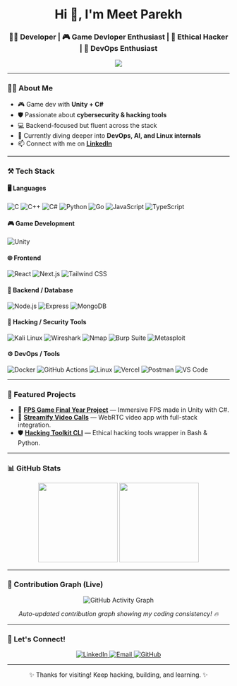 <h1 align="center">Hi 👋, I'm Meet Parekh</h1>
<h3 align="center">👨‍💻 Developer | 🎮 Game Devloper Enthusiast | 🔐 Ethical Hacker | 🚀 DevOps Enthusiast</h3>

<p align="center">
  <img src="https://readme-typing-svg.herokuapp.com?font=Fira+Code&duration=3000&pause=1000&color=36BCF7&center=true&vCenter=true&width=500&lines=Welcome+to+my+GitHub+Profile!;I+build+games+and+apps+that+make+an+impact.;Ethical+Hacker+%7C+DevOps+Explorer+%7C+Unity+Dev" />
</p>

---

### 🧑‍💻 About Me

- 🎮 Game dev with **Unity + C#**
- 🛡️ Passionate about **cybersecurity & hacking tools**
- 💻 Backend-focused but fluent across the stack
- 🧰 Currently diving deeper into **DevOps, AI, and Linux internals**
- 📫 Connect with me on **[LinkedIn](https://www.linkedin.com/in/mgp25/)**

---

### ⚒️ Tech Stack

#### 🖥️ Languages
![C](https://img.shields.io/badge/-C-00599C?style=flat-square&logo=c)
![C++](https://img.shields.io/badge/-C++-00599C?style=flat-square&logo=c%2B%2B)
![C#](https://img.shields.io/badge/-C%23-239120?style=flat-square&logo=c-sharp)
![Python](https://img.shields.io/badge/-Python-3776AB?style=flat-square&logo=python&logoColor=white)
![Go](https://img.shields.io/badge/-Go-00ADD8?style=flat-square&logo=go&logoColor=white)
![JavaScript](https://img.shields.io/badge/-JavaScript-F7DF1E?style=flat-square&logo=javascript&logoColor=black)
![TypeScript](https://img.shields.io/badge/-TypeScript-3178C6?style=flat-square&logo=typescript)

#### 🎮 Game Development
![Unity](https://img.shields.io/badge/-Unity-000?style=flat-square&logo=unity&logoColor=white)

#### 🌐 Frontend
![React](https://img.shields.io/badge/-React-61DAFB?style=flat-square&logo=react)
![Next.js](https://img.shields.io/badge/-Next.js-000?style=flat-square&logo=next.js)
![Tailwind CSS](https://img.shields.io/badge/-Tailwind-38B2AC?style=flat-square&logo=tailwind-css)

#### 🧠 Backend / Database
![Node.js](https://img.shields.io/badge/-Node.js-339933?style=flat-square&logo=node.js)
![Express](https://img.shields.io/badge/-Express-000?style=flat-square&logo=express)
![MongoDB](https://img.shields.io/badge/-MongoDB-4EA94B?style=flat-square&logo=mongodb)

#### 🔐 Hacking / Security Tools
![Kali Linux](https://img.shields.io/badge/-Kali_Linux-557C94?style=flat-square&logo=kalilinux)
![Wireshark](https://img.shields.io/badge/-Wireshark-1679A7?style=flat-square&logo=wireshark)
![Nmap](https://img.shields.io/badge/-Nmap-004575?style=flat-square)
![Burp Suite](https://img.shields.io/badge/-Burp_Suite-FF6600?style=flat-square)
![Metasploit](https://img.shields.io/badge/-Metasploit-4E4E4E?style=flat-square)

#### ⚙️ DevOps / Tools
![Docker](https://img.shields.io/badge/-Docker-2496ED?style=flat-square&logo=docker)
![GitHub Actions](https://img.shields.io/badge/-GitHub%20Actions-2088FF?style=flat-square&logo=github-actions)
![Linux](https://img.shields.io/badge/-Linux-FCC624?style=flat-square&logo=linux&logoColor=black)
![Vercel](https://img.shields.io/badge/-Vercel-000?style=flat-square&logo=vercel)
![Postman](https://img.shields.io/badge/-Postman-F3682F?style=flat-square&logo=postman)
![VS Code](https://img.shields.io/badge/-VS%20Code-007ACC?style=flat-square&logo=visual-studio-code)

---

### 🚀 Featured Projects

- 🎯 [**FPS Game Final Year Project**](https://github.com/yourusername/fps-game) — Immersive FPS made in Unity with C#.
- 🔧 [**Streamify Video Calls**](https://github.com/ninjaparekh25/streamify-video-calls) — WebRTC video app with full-stack integration.
- 🛡️ [**Hacking Toolkit CLI**](https://github.com/yourusername/hacking-toolkit) — Ethical hacking tools wrapper in Bash & Python.

---

### 📊 GitHub Stats

<p align="center">
  <img src="https://github-readme-stats.vercel.app/api?username=ninjaparekh25&show_icons=true&theme=radical" height="180" />
  <img src="https://github-readme-stats.vercel.app/api/top-langs/?username=ninjaparekh25&layout=compact&theme=radical" height="180" />
</p>

---

### 🧠 Contribution Graph (Live)

<p align="center">
  <img src="https://github-readme-activity-graph.vercel.app/graph?username=ninjaparekh25&theme=react-dark&hide_border=true&area=true" alt="GitHub Activity Graph" />
</p>

<p align="center">
  <i>Auto-updated contribution graph showing my coding consistency! 🔥</i>
</p>

---

### 🔗 Let's Connect!

<p align="center">
  <a href="https://www.linkedin.com/in/mgp25/" target="_blank">
    <img alt="LinkedIn" src="https://img.shields.io/badge/LinkedIn-blue?style=for-the-badge&logo=linkedin" />
  </a>
  <a href="mailto:meetgparekh123@gmail.com">
    <img alt="Email" src="https://img.shields.io/badge/Email-D14836?style=for-the-badge&logo=gmail&logoColor=white" />
  </a>
  <a href="https://github.com/ninjaparekh25">
    <img alt="GitHub" src="https://img.shields.io/badge/GitHub-000?style=for-the-badge&logo=github&logoColor=white" />
  </a>
</p>

---

<p align="center">✨ Thanks for visiting! Keep hacking, building, and learning. ✨</p>
